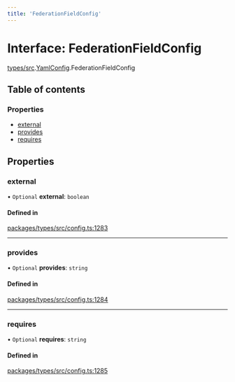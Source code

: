 ```yaml
---
title: 'FederationFieldConfig'
---
```


# Interface: FederationFieldConfig

[types/src](../modules/types_src).[YamlConfig](../modules/types_src.YamlConfig).FederationFieldConfig

## Table of contents

### Properties

- [external](types_src.YamlConfig.FederationFieldConfig#external)
- [provides](types_src.YamlConfig.FederationFieldConfig#provides)
- [requires](types_src.YamlConfig.FederationFieldConfig#requires)

## Properties

### external

• `Optional` **external**: `boolean`

#### Defined in

[packages/types/src/config.ts:1283](https://github.com/Urigo/graphql-mesh/blob/master/packages/types/src/config.ts#L1283)

___

### provides

• `Optional` **provides**: `string`

#### Defined in

[packages/types/src/config.ts:1284](https://github.com/Urigo/graphql-mesh/blob/master/packages/types/src/config.ts#L1284)

___

### requires

• `Optional` **requires**: `string`

#### Defined in

[packages/types/src/config.ts:1285](https://github.com/Urigo/graphql-mesh/blob/master/packages/types/src/config.ts#L1285)
